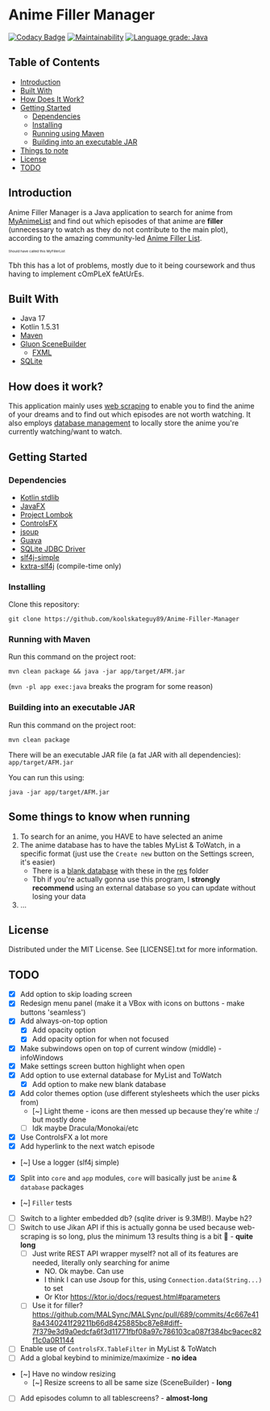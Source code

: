 # Anime Filler Manager

[![Codacy Badge](https://app.codacy.com/project/badge/Grade/e43cf0251bdf4f49aae15f7e82808a01)](https://www.codacy.com/gh/koolskateguy89/Anime-Filler-Manager/dashboard?utm_source=github.com&amp;utm_medium=referral&amp;utm_content=koolskateguy89/Anime-Filler-Manager&amp;utm_campaign=Badge_Grade)
[![Maintainability](https://api.codeclimate.com/v1/badges/774d8a80335d28beb533/maintainability)](https://codeclimate.com/github/koolskateguy89/Anime-Filler-Manager/maintainability)
[![Language grade: Java](https://img.shields.io/lgtm/grade/java/g/koolskateguy89/Anime-Filler-Manager.svg?logo=lgtm&logoWidth=18)](https://lgtm.com/projects/g/koolskateguy89/Anime-Filler-Manager/context:java)


## Table of Contents

- [Introduction](#introduction)
- [Built With](#built-with)
- [How Does It Work?](#how-does-it-work)
- [Getting Started](#getting-started)
    - [Dependencies](#dependencies)
    - [Installing](#installing)
    - [Running using Maven](#running-with-maven)
    - [Building into an executable JAR](#building-into-an-executable-jar)
- [Things to note](#some-things-to-know-when-running)
- [License](#license)
- [TODO](#todo)


## Introduction

Anime Filler Manager is a Java application to search for anime from
 [MyAnimeList](https://myanimelist.net/)
 and find out which episodes of that anime are **filler** (unnecessary to watch as they do not contribute to the
 main plot), according to the amazing community-led
 [Anime Filler List](https://www.animefillerlist.com/).

<sub><sup><sub><sup>
Should have called this MyFillerList
</sup></sub></sup></sub>

Tbh this has a lot of problems, mostly due to it being coursework and thus having to implement cOmPLeX feAtUrEs.


## Built With

- Java 17
- Kotlin 1.5.31
- [Maven](https://maven.apache.org/)
- [Gluon SceneBuilder](https://gluonhq.com/products/scene-builder/)
    - [FXML](https://en.wikipedia.org/wiki/FXML)
- [SQLite](https://www.sqlite.org/index.html)


## How does it work?

This application mainly uses [web scraping](https://jsoup.org/) to enable you to find the anime of your dreams and to
find out which episodes are not worth watching. It also employs [database management](https://github.com/xerial/sqlite-jdbc)
to locally store the anime you're currently watching/want to watch.


## Getting Started

### Dependencies

- [Kotlin stdlib](https://kotlinlang.org/api/latest/jvm/stdlib/)
- [JavaFX](https://openjfx.io/)
- [Project Lombok](https://projectlombok.org/)
- [ControlsFX](https://github.com/controlsfx/controlsfx)
- [jsoup](https://jsoup.org/)
- [Guava](https://github.com/google/guava)
- [SQLite JDBC Driver](https://github.com/xerial/sqlite-jdbc)
- [slf4j-simple](https://github.com/qos-ch/slf4j)
- [kxtra-slf4j](https://github.com/kxtra/kxtra-slf4j) (compile-time only)

### Installing

Clone this repository:
```
git clone https://github.com/koolskateguy89/Anime-Filler-Manager
```

### Running with Maven

Run this command on the project root:

```
mvn clean package && java -jar app/target/AFM.jar
```

(`mvn -pl app exec:java` breaks the program for some reason)

### Building into an executable JAR

Run this command on the project root:
```
mvn clean package
```

There will be an executable JAR file (a fat JAR with all dependencies): 
`app/target/AFM.jar`

You can run this using:
```
java -jar app/target/AFM.jar
```


## Some things to know when running

1. To search for an anime, you HAVE to have selected an anime
2. The anime database has to have the tables MyList & ToWatch, in a specific format (just use the `Create new` button
   on the Settings screen, it's easier)
   - There is a [blank database](res/blank.db) with these in the [res](res) folder
   - Tbh if you're actually gonna use this program, I **strongly recommend** using an external database so you can update without losing your data
3. ...


## License

Distributed under the MIT License. See [LICENSE].txt for more information.


## TODO

- [x] Add option to skip loading screen
- [x] Redesign menu panel (make it a VBox with icons on buttons - make buttons 'seamless')
- [x] Add always-on-top option
  - [x] Add opacity option
  - [x] Add opacity option for when not focused
- [x] Make subwindows open on top of current window (middle) - infoWindows
- [x] Make settings screen button highlight when open
- [x] Add option to use external database for MyList and ToWatch
  - [x] Add option to make new blank database
- [x] Add color themes option (use different stylesheets which the user picks from)
  - [~] Light theme - icons are then messed up because they're white :/ but mostly done
  - [ ] Idk maybe Dracula/Monokai/etc
- [x] Use ControlsFX a lot more
- [x] Add hyperlink to the next watch episode
- [~] Use a logger (slf4j simple)
- [x] Split into `core` and `app` modules, `core` will basically just be `anime` & `database` packages
- [~] `Filler` tests
- [ ] Switch to a lighter embedded db? (sqlite driver is 9.3MB!). Maybe h2?
- [ ] Switch to use Jikan API if this is actually gonna be used because web-scraping is so long, plus the minimum 13 results thing is a bit 🥴 - **quite long**
  - [ ] Just write REST API wrapper myself? not all of its features are needed, literally only searching for anime
    - NO. Ok maybe. Can use
    - I think I can use Jsoup for this, using `Connection.data(String...)` to set 
    - Or Ktor https://ktor.io/docs/request.html#parameters
  - [ ] Use it for filler? https://github.com/MALSync/MALSync/pull/689/commits/4c667e418a4340241f29211b66d8425885bc87e8#diff-7f379e3d9a0edcfa6f3d11771fbf08a97c786103ca087f384bc9acec82f1c0a0R1144
- [ ] Enable use of `ControlsFX.TableFilter` in MyList & ToWatch
- [ ] Add a global keybind to minimize/maximize - **no idea**
- [~] Have no window resizing
  - [~] Resize screens to all be same size (SceneBuilder) - **long**
- [ ] Add episodes column to all tablescreens? - **almost-long**
